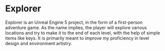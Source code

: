 # Explorer
 
Explorer is an Unreal Engine 5 project, in the form of a first-person adventure game. As the name implies, the player will explore various locations and try to make it to the end of each level, with the help of simple items like keys. It is primarily meant to improve my proficiency in level design and environment artistry.
